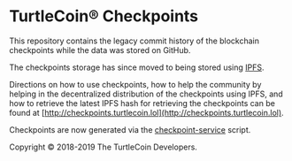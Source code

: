 # TurtleCoin® Checkpoints

This repository contains the legacy commit history of the blockchain checkpoints while the data was stored on GitHub.

The checkpoints storage has since moved to being stored using [IPFS](https://ipfs.io).

Directions on how to use checkpoints, how to help the community by helping in the decentralized distribution of the checkpoints using IPFS, and how to retrieve the latest IPFS hash for retrieving the checkpoints can be found at [http://checkpoints.turtlecoin.lol](http://checkpoints.turtlecoin.lol).

Checkpoints are now generated via the [checkpoint-service](https://github.com/turtlecoin/ipfs-cf-checkpointer-node) script.

Copyright © 2018-2019 The TurtleCoin Developers.
